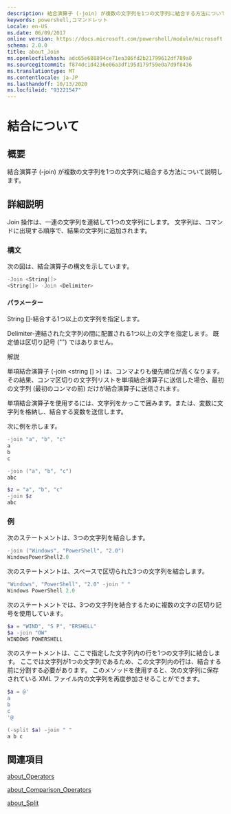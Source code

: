 ```yaml
---
description: 結合演算子 (-join) が複数の文字列を1つの文字列に結合する方法について説明します。
keywords: powershell,コマンドレット
Locale: en-US
ms.date: 06/09/2017
online version: https://docs.microsoft.com/powershell/module/microsoft.powershell.core/about/about_join?view=powershell-6&WT.mc_id=ps-gethelp
schema: 2.0.0
title: about_Join
ms.openlocfilehash: adc65e688894ce71ea386fd2b21799612df789a0
ms.sourcegitcommit: f874dc1d4236e06a3df195d179f59e0a7d9f8436
ms.translationtype: MT
ms.contentlocale: ja-JP
ms.lasthandoff: 10/13/2020
ms.locfileid: "93221547"
---
```

# <a name="about-join"></a>結合について

## <a name="short-description"></a>概要
結合演算子 (-join) が複数の文字列を1つの文字列に結合する方法について説明します。

## <a name="long-description"></a>詳細説明

Join 操作は、一連の文字列を連結して1つの文字列にします。 文字列は、コマンドに出現する順序で、結果の文字列に追加されます。

### <a name="syntax"></a>構文

次の図は、結合演算子の構文を示しています。

```powershell
-Join <String[]>
<String[]> -Join <Delimiter>
```

#### <a name="parameters"></a>パラメーター

String []-結合する1つ以上の文字列を指定します。

Delimiter-連結された文字列の間に配置される1つ以上の文字を指定します。 既定値は区切り記号 ("") ではありません。

解説

単項結合演算子 (-join <string [] >) は、コンマよりも優先順位が高くなります。 その結果、コンマ区切りの文字列リストを単項結合演算子に送信した場合、最初の文字列 (最初のコンマの前) だけが結合演算子に送信されます。

単項結合演算子を使用するには、文字列をかっこで囲みます。または、変数に文字列を格納し、結合する変数を送信します。

次に例を示します。

```powershell
-join "a", "b", "c"
a
b
c

-join ("a", "b", "c")
abc

$z = "a", "b", "c"
-join $z
abc
```

### <a name="examples"></a>例

次のステートメントは、3つの文字列を結合します。

```powershell
-join ("Windows", "PowerShell", "2.0")
WindowsPowerShell2.0
```

次のステートメントは、スペースで区切られた3つの文字列を結合します。

```powershell
"Windows", "PowerShell", "2.0" -join " "
Windows PowerShell 2.0
```

次のステートメントでは、3つの文字列を結合するために複数の文字の区切り記号を使用しています。

```powershell
$a = "WIND", "S P", "ERSHELL"
$a -join "OW"
WINDOWS POWERSHELL
```

次のステートメントは、ここで指定した文字列内の行を1つの文字列に結合します。 ここでは文字列が1つの文字列であるため、この文字列内の行は、結合する前に分割する必要があります。 このメソッドを使用すると、次の文字列に保存されている XML ファイル内の文字列を再度参加させることができます。

```powershell
$a = @'
a
b
c
'@

(-split $a) -join " "
a b c
```

## <a name="see-also"></a>関連項目

[about_Operators](about_Operators.md)

[about_Comparison_Operators](about_Comparison_Operators.md)

[about_Split](about_Split.md)
